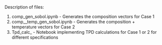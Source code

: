 Description of files:
1. comp_gen_sobol.ipynb - Generates the composition vectors for Case 1
2. comp__temp_gen_sobol.ipynb - Generates the composition + temperature vectors for Case 2
3. Tpd_calc_<Case> - Notebook implementing TPD calculations for Case 1 or 2 for different specifications
